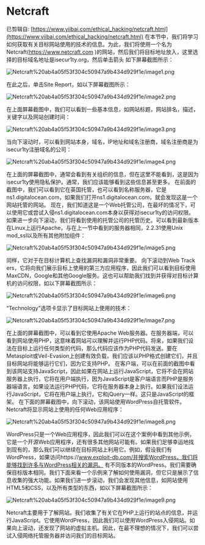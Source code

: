 # Netcraft



已剪辑自: [https://www.yiibai.com/ethical_hacking/netcraft.html](https://www.yiibai.com/ethical_hacking/netcraft.html) 在本节中，我们将学习如何获取有关目标网站使用的技术的信息。为此，我们将使用一个名为Netcraft(https://www.netcraft.com )的网站，然后我们将目标地址放入，这里选择的目标域名地址是isecur1ty.org，然后单击箭头 如下屏幕截图所示：

![Netcraft%20ab4a05f53f304c50947a9b434d929f1e/image1.png](http://cdn.mxrblog.cn/image1.png)

在此之后，单击Site Report，如以下屏幕截图所示：

![Netcraft%20ab4a05f53f304c50947a9b434d929f1e/image2.png](http://cdn.mxrblog.cn/image2.png)

在上面屏幕截图中，我们可以看到一些基本信息，如网站标题，网站排名，描述，关键字以及网站创建时间：

![Netcraft%20ab4a05f53f304c50947a9b434d929f1e/image3.png](http://cdn.mxrblog.cn/image3.png)

当向下滚动时，可以看到网站本身，域名，IP地址和域名注册商，域名注册商是为isecur1ty注册域名的公司：

![Netcraft%20ab4a05f53f304c50947a9b434d929f1e/image4.png](http://cdn.mxrblog.cn/image4.png)

在上面的屏幕截图中，通常会看到有关组织的信息，但在这里不能看到，这是因为isecur1ty使用隐私保护。通常，我们应该能够看到这些信息甚至更多。 在前面的截图中，我们可以看到它在英国托管，也可以看到名称服务器，它是ns1.digitalocean.com，如果我们打开ns1.digitalocean.com，就会发现这是一个网站托管的网站。 现在，我们知道这是一个Web托管公司，在最坏的情况下，可以使用它或尝试入侵ns1.digitalocean.com本身以获得对isecur1ty的访问权限。 如果进一步向下滚动，我们将看到使用的托管公司的托管历史。可以看到最新版本在Linux上运行Apache，与在上一节中看到的服务器相同，2.2.31使用Unix mod_ssl以及所有其他附加组件：

![Netcraft%20ab4a05f53f304c50947a9b434d929f1e/image5.png](http://cdn.mxrblog.cn/image5.png)

同样，它对于在目标计算机上查找漏洞和漏洞非常重要。 向下滚动到Web Track ers，它将向我们展示目标上使用的第三方应用程序，因此我们可以看到目标使用MaxCDN，Google和其他Google服务。这也可以帮助我们找到并获得对目标计算机的访问权限，如以下屏幕截图所示：

![Netcraft%20ab4a05f53f304c50947a9b434d929f1e/image6.png](http://cdn.mxrblog.cn/image6.png)

“Technology”选项卡显示了目标网站上使用的技术：

![Netcraft%20ab4a05f53f304c50947a9b434d929f1e/image7.png](http://cdn.mxrblog.cn/image7.png)

在上面的屏幕截图中，可以看到它使用Apache Web服务器。在服务器端，可以看到网站使用PHP，这意味着网站可以理解并运行PHP代码。将来，如果我们设法在目标上运行任何类型的代码，那么代码应该作为PHP代码发送。要在Metasploit或Veil-Evasion上创建有效负载，我们应该以PHP格式创建它们，并且目标网站将能够运行它们，因为它支持PHP。 在客户端，可以在前面的截图中看到该网站支持JavaScript，因此如果在网站上运行JavaScript，它将不会在网站服务器上执行，它将在用户端执行，因为JavaScript是客户端语言而PHP是服务器端语言。如果设法运行PHP代码，它将在服务器本身上执行。如果我们设法运行JavaScript，它将在用户端上执行。它和jQuery一样。这只是JavaScript的框架。 在下面的屏幕截图中，向下滚动，该网站使用WordPress自托管软件。Netcraft将显示网站上使用的任何Web应用程序：

![Netcraft%20ab4a05f53f304c50947a9b434d929f1e/image8.png](http://cdn.mxrblog.cn/image8.png)

WordPress只是一个Web应用程序，因此我们可以在这个案例中看到其他示例，它是一个开源Web应用程序，还有很多其他网站可能有。如果我们足够幸运地找到现有的，那么我们可以继续在目标网站上利用它。例如，假设我们有WordPress，如果访问https://www.exploit-db.com/并搜索WordPress，我们将能够找到许多与WordPress相关的漏洞。 有不同版本的WordPress。我们需要确保目标版本相同。我们下面来看一个示例来了解如何使用漏洞，但它只是展示了信息收集的强大功能。如果我们进一步滚动，我们会发现其他信息，如网站使用HTML5和CSS，以及所有类型的东西，如以下屏幕截图所示：

![Netcraft%20ab4a05f53f304c50947a9b434d929f1e/image9.png](http://cdn.mxrblog.cn/image9.png)

Netcraft主要用于了解网站。我们收集了有关它在PHP上运行的站点的信息，并运行JavaScript。它使用WordPress，因此我们可以使用WordPress入侵网站。如果向上滚动，还发现了网站的虚拟主机。因此，在最不理想的情况下，我们可以尝试入侵网络托管服务器并访问我们的目标网站。